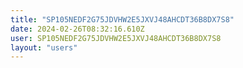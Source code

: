 ```yaml
---
title: "SP105NEDF2G75JDVHW2E5JXVJ48AHCDT36B8DX7S8"
date: 2024-02-26T08:32:16.610Z
user: SP105NEDF2G75JDVHW2E5JXVJ48AHCDT36B8DX7S8
layout: "users"
---
```

    